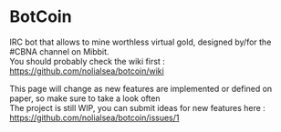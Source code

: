 # BotCoin
IRC bot that allows to mine worthless virtual gold, designed by/for the #CBNA channel on Mibbit.  
You should probably check the wiki first : https://github.com/nolialsea/botcoin/wiki

This page will change as new features are implemented or defined on paper, so make sure to take a look often  
The project is still WIP, you can submit ideas for new features here : https://github.com/nolialsea/botcoin/issues/1
